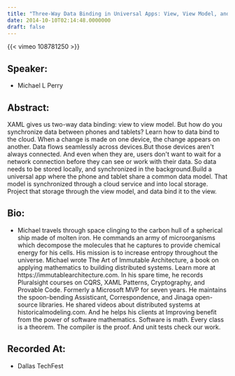 ```yaml
---
title: "Three-Way Data Binding in Universal Apps: View, View Model, and Cloud"
date: 2014-10-10T02:14:48.0000000
draft: false
---
```


{{< vimeo 108781250 >}}

## Speaker:

 - Michael L Perry

## Abstract:

<p>XAML gives us two-way data binding: view to view model. But how do you synchronize data between phones and tablets? Learn how to data bind to the cloud. When a change is made on one device, the change appears on another. Data flows seamlessly across devices.But those devices aren't always connected. And even when they are, users don't want to wait for a network connection before they can see or work with their data. So data needs to be stored locally, and synchronized in the background.Build a universal app where the phone and tablet share a common data model. That model is synchronized through a cloud service and into local storage. Project that storage through the view model, and data bind it to the view.</p>

## Bio:

 - <p>Michael travels through space clinging to the carbon hull of a spherical ship made of molten iron. He commands an army of microorganisms which decompose the molecules that he captures to provide chemical energy for his cells. His mission is to increase entropy throughout the universe. Michael wrote The Art of Immutable Architecture, a book on applying mathematics to building distributed systems. Learn more at https://immutablearchitecture.com. In his spare time, he records Pluralsight courses on CQRS, XAML Patterns, Cryptography, and Provable Code. Formerly a Microsoft MVP for seven years. He maintains the spoon-bending Assisticant, Correspondence, and Jinaga open-source libraries. He shared videos about distributed systems at historicalmodeling.com. And he helps his clients at Improving benefit from the power of software mathematics. Software is math. Every class is a theorem. The compiler is the proof. And unit tests check our work.</p>

## Recorded At:

 - Dallas TechFest


